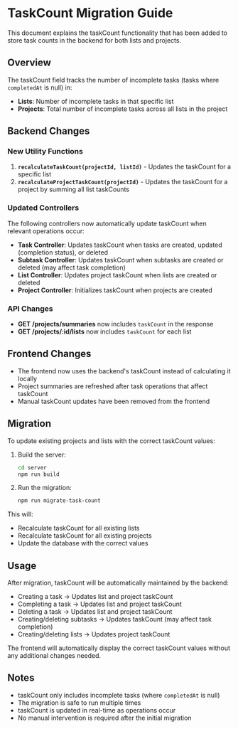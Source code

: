 # TaskCount Migration Guide

This document explains the taskCount functionality that has been added to store task counts in the backend for both lists and projects.

## Overview

The taskCount field tracks the number of incomplete tasks (tasks where `completedAt` is null) in:
- **Lists**: Number of incomplete tasks in that specific list
- **Projects**: Total number of incomplete tasks across all lists in the project

## Backend Changes

### New Utility Functions

1. **`recalculateTaskCount(projectId, listId)`** - Updates the taskCount for a specific list
2. **`recalculateProjectTaskCount(projectId)`** - Updates the taskCount for a project by summing all list taskCounts

### Updated Controllers

The following controllers now automatically update taskCount when relevant operations occur:

- **Task Controller**: Updates taskCount when tasks are created, updated (completion status), or deleted
- **Subtask Controller**: Updates taskCount when subtasks are created or deleted (may affect task completion)
- **List Controller**: Updates project taskCount when lists are created or deleted
- **Project Controller**: Initializes taskCount when projects are created

### API Changes

- **GET /projects/summaries** now includes `taskCount` in the response
- **GET /projects/:id/lists** now includes `taskCount` for each list

## Frontend Changes

- The frontend now uses the backend's taskCount instead of calculating it locally
- Project summaries are refreshed after task operations that affect taskCount
- Manual taskCount updates have been removed from the frontend

## Migration

To update existing projects and lists with the correct taskCount values:

1. Build the server:
   ```bash
   cd server
   npm run build
   ```

2. Run the migration:
   ```bash
   npm run migrate-task-count
   ```

This will:
- Recalculate taskCount for all existing lists
- Recalculate taskCount for all existing projects
- Update the database with the correct values

## Usage

After migration, taskCount will be automatically maintained by the backend:

- Creating a task → Updates list and project taskCount
- Completing a task → Updates list and project taskCount  
- Deleting a task → Updates list and project taskCount
- Creating/deleting subtasks → Updates taskCount (may affect task completion)
- Creating/deleting lists → Updates project taskCount

The frontend will automatically display the correct taskCount values without any additional changes needed.

## Notes

- taskCount only includes incomplete tasks (where `completedAt` is null)
- The migration is safe to run multiple times
- taskCount is updated in real-time as operations occur
- No manual intervention is required after the initial migration
